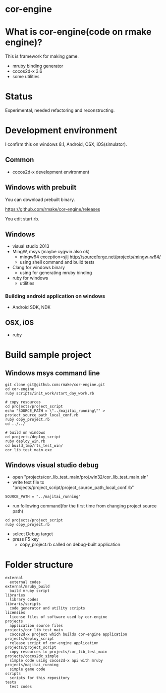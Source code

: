 cor-engine
==========

# What is cor-engine(code on rmake engine)?

This is framework for making game.

- mruby binding generator
- cocos2d-x 3.6
- some utilities

# Status

Experimental, needed refactoring and reconstructing.

# Development environment

I confirm this on windows 8.1, Android, OSX, iOS(simulator).

## Common

- cocos2d-x development environment


## Windows with prebuilt

You can download prebuilt binary.

https://github.com/rmake/cor-engine/releases

You edit start.rb.

## Windows

- visual studio 2013
- MingW, msys (maybe cygwin also ok)
   - mingw64 exception=sjlj http://sourceforge.net/projects/mingw-w64/
   - using shell command and build tests
- Clang for windows binary
   - using for generating mruby binding
- ruby for windows
   - utilities

### Building android application on windows

- Android SDK, NDK

## OSX, iOS

- ruby


# Build sample project

## Windows msys command line

```
git clone git@github.com:rmake/cor-engine.git
cd cor-engine
ruby scripts/init_work/start_day_work.rb

# copy resources
cd projects/project_script
echo "SOURCE_PATH = \"../majitai_running\"" > project_source_path_local_conf.rb
ruby copy_project.rb
cd ../../

# build on windows
cd projects/deploy_script
ruby deploy_win.rb
cd build_tmp/rts_test_win/
cor_lib_test_main.exe

```

## Windows visual studio debug

- open "projects/cor_lib_test_main/proj.win32/cor_lib_test_main.sln"
- write text file to "projects/project_script/project_source_path_local_conf.rb"
```
SOURCE_PATH = "../majitai_running"
```
- run following command(for the first time from changing project source path)
```
cd projects/project_script
ruby copy_project.rb
```
- select Debug target
- press F5 key
   - copy_project.rb called on debug-built application


# Folder structure

```
external
  external codes
external/mruby_build
  build mruby script
libraries
  library codes
libraris/scripts
  code generator and utility scripts
licensies
  license files of software used by cor-engine
projects
  application source files
projects/cor_lib_test_main
  cocos2d-x project which builds cor-engine application 
projects/deploy_script
  release script of cor-engine application 
projects/project_script
  copy resources to projects/cor_lib_test_main
projects/cocos2dx_simple
  simple code using cocos2d-x api with mruby
projects/majitai_running
  simple game code
scripts
  scripts for this repository
tests
  test codes
```

